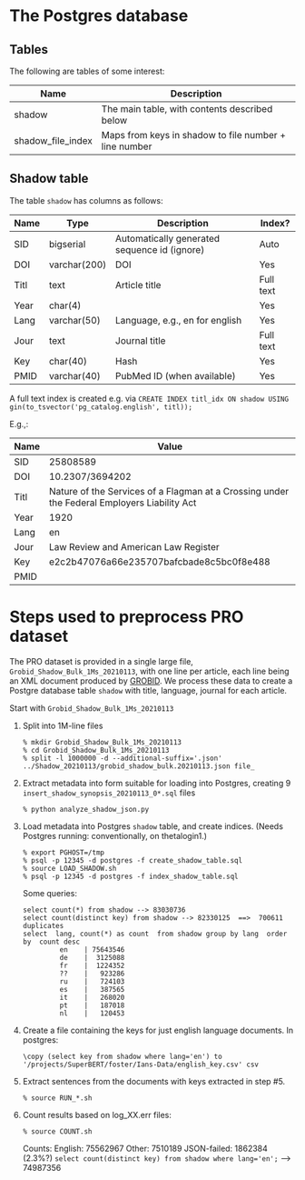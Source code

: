 # The Postgres database

## Tables

The following are tables of some interest:


| Name  | Description | 
| ------------- | ------------- | 
| shadow  | The main table, with contents described below | 
| shadow_file_index | Maps from keys in shadow to file number + line number |


## Shadow table

The table `shadow` has columns as follows:

| Name  | Type | Description | Index? | 
| ------------- | ------------- | ---- | ---- | 
| SID  | bigserial  | Automatically generated sequence id (ignore) | Auto | 
| DOI  | varchar(200)  | DOI | Yes | 
| Titl | text | Article title |Full text |
| Year |  char(4)   | | Yes |
| Lang |  varchar(50)  | Language, e.g., en for english | Yes |
| Jour |  text  | Journal title | Full text | 
| Key  |  char(40)  | Hash | Yes |
| PMID  | varchar(40)  | PubMed ID (when available)| Yes |

A full text index is created e.g. via `CREATE INDEX titl_idx ON shadow USING gin(to_tsvector('pg_catalog.english', titl));`

E.g.,:

| Name  | Value |
| ------------- | ------------- | 
| SID  | 25808589 |
| DOI  | 10.2307/3694202 |
| Titl | Nature of the Services of a Flagman at a Crossing under the Federal Employers Liability Act |
| Year |  1920| | 
| Lang |  en | 
| Jour |  Law Review and American Law Register | 
| Key  |  e2c2b47076a66e235707bafcbade8c5bc0f8e488| | 
| PMID  |                |



# Steps used to preprocess PRO dataset

The PRO dataset is provided in a single large file, `Grobid_Shadow_Bulk_1Ms_20210113`, with one line per article, each line being an XML document produced by [GROBID](https://grobid.readthedocs.io/en/latest/). We process these data to create a Postgre database table `shadow` with title, language, journal for each article. 

Start with `Grobid_Shadow_Bulk_1Ms_20210113`

1. Split into 1M-line files
    ```
    % mkdir Grobid_Shadow_Bulk_1Ms_20210113
    % cd Grobid_Shadow_Bulk_1Ms_20210113
    % split -l 1000000 -d --additional-suffix='.json' ../Shadow_20210113/grobid_shadow_bulk.20210113.json file_
    ```
1. Extract metadata into form suitable for loading into Postgres, creating 9 `insert_shadow_synopsis_20210113_0*.sql`  files
    ```
    % python analyze_shadow_json.py
    ```
1. Load metadata into Postgres `shadow` table, and create indices. (Needs Postgres running: conventionally, on thetalogin1.)
    ```
    % export PGHOST=/tmp
    % psql -p 12345 -d postgres -f create_shadow_table.sql
    % source LOAD_SHADOW.sh
    % psql -p 12345 -d postgres -f index_shadow_table.sql
    ```
    Some queries:
    ```
    select count(*) from shadow --> 83030736
    select count(distinct key) from shadow --> 82330125  ==>  700611 duplicates
    select  lang, count(*) as count  from shadow group by lang  order by  count desc
             en    | 75643546
             de    |  3125088
             fr    |  1224352
             ??    |   923286
             ru    |   724103
             es    |   387565
             it    |   268020
             pt    |   187018
             nl    |   120453
    ```
1. Create a file containing the keys for just english language documents.
    In postgres:
    ```
    \copy (select key from shadow where lang='en') to '/projects/SuperBERT/foster/Ians-Data/english_key.csv' csv
    ```
1. Extract sentences from the documents with keys extracted in step #5.
    ```
    % source RUN_*.sh
    ```
1. Count results based on log_XX.err files:
    ```
    % source COUNT.sh
    ```
    Counts: English: 75562967 Other: 7510189 JSON-failed: 1862384 (2.3%?)
    `select count(distinct key) from shadow where lang='en';` --> 74987356

